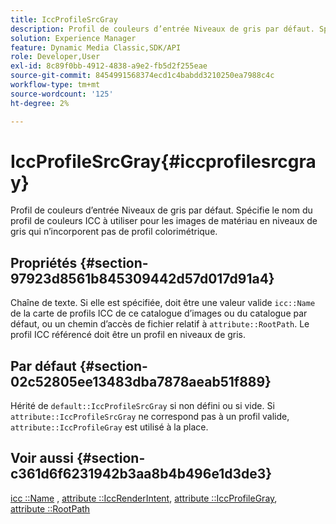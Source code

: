 ```yaml
---
title: IccProfileSrcGray
description: Profil de couleurs d’entrée Niveaux de gris par défaut. Spécifie le nom du profil de couleurs ICC à utiliser pour les images de matériau en niveaux de gris qui n’incorporent pas de profil colorimétrique.
solution: Experience Manager
feature: Dynamic Media Classic,SDK/API
role: Developer,User
exl-id: 8c89f0bb-4912-4838-a9e2-fb5d2f255eae
source-git-commit: 8454991568374ecd1c4babdd3210250ea7988c4c
workflow-type: tm+mt
source-wordcount: '125'
ht-degree: 2%

---
```


# IccProfileSrcGray{#iccprofilesrcgray}

Profil de couleurs d’entrée Niveaux de gris par défaut. Spécifie le nom du profil de couleurs ICC à utiliser pour les images de matériau en niveaux de gris qui n’incorporent pas de profil colorimétrique.

## Propriétés {#section-97923d8561b845309442d57d017d91a4}

Chaîne de texte. Si elle est spécifiée, doit être une valeur valide `icc::Name` de la carte de profils ICC de ce catalogue d’images ou du catalogue par défaut, ou un chemin d’accès de fichier relatif à `attribute::RootPath`. Le profil ICC référencé doit être un profil en niveaux de gris.

## Par défaut {#section-02c52805ee13483dba7878aeab51f889}

Hérité de `default::IccProfileSrcGray` si non défini ou si vide. Si `attribute::IccProfileSrcGray` ne correspond pas à un profil valide, `attribute::IccProfileGray` est utilisé à la place.

## Voir aussi {#section-c361d6f6231942b3aa8b4b496e1d3de3}

[icc ::Name](../../../../../ir-api/material-cat/image-rendering-api-ref/c-ir-material-catalog/c-ir-icc-profile-map-reference/r-ir-name-icc.md#reference-7a293ede360e433782575f8f6a562ac2) , [attribute ::IccRenderIntent](../../../../../ir-api/material-cat/image-rendering-api-ref/c-ir-material-catalog/c-ir-attributes-reference/r-ir-iccrenderintent.md#reference-3b80b7a4c25545a593c5076f318b5c40), [attribute ::IccProfileGray](../../../../../ir-api/material-cat/image-rendering-api-ref/c-ir-material-catalog/c-ir-attributes-reference/r-ir-iccprofilegray.md#reference-712f1d0dcca748df9aaf495681bb39e6), [attribute ::RootPath](../../../../../ir-api/material-cat/image-rendering-api-ref/c-ir-material-catalog/c-ir-attributes-reference/r-ir-rootpath.md#reference-a4d7c96b62e14fcbad1740c702f160f3)
